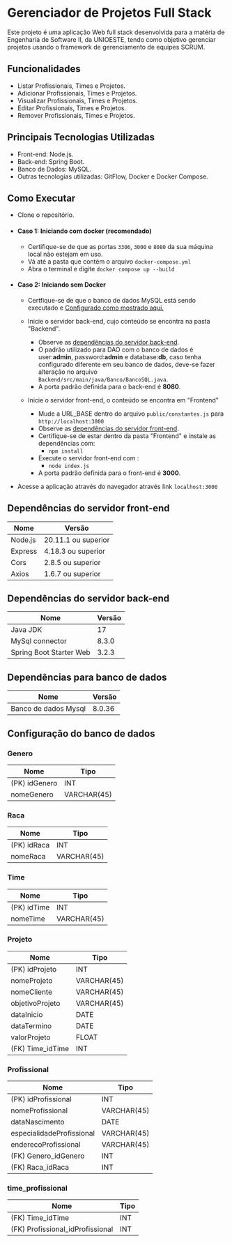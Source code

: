 
# Gerenciador de Projetos Full Stack

Este projeto é uma aplicação Web full stack desenvolvida para a matéria de Engenharia de Software II, da UNIOESTE, tendo como objetivo gerenciar projetos usando o framework de gerenciamento de equipes SCRUM.

## Funcionalidades
- Listar Profissionais, Times e Projetos.
- Adicionar Profissionais, Times e Projetos.
- Visualizar Profissionais, Times e Projetos.
- Editar Profissionais, Times e Projetos.
- Remover Profissionais, Times e Projetos.

## Principais Tecnologias Utilizadas

- Front-end: Node.js.
- Back-end: Spring Boot.
- Banco de Dados: MySQL.
- Outras tecnologias utilizadas: GitFlow, Docker e Docker Compose.



<a name="comoExecutar"></a>
## Como Executar

- Clone o repositório.

- #### Caso 1: Iniciando com docker (recomendado) ####

    - Certifique-se de que as portas `3306`, `3000` e `8080` da sua máquina local não estejam em uso.
    - Vá até a pasta que contém o arquivo `docker-compose.yml`
    - Abra o terminal e digite `docker compose up --build`

- #### Caso 2: Iniciando sem Docker ####
    - Certfique-se de que o banco de dados MySQL está sendo executado e [Configurado como mostrado aqui.](#configuracaoBanco)
    - Inicie o servidor back-end, cujo conteúdo se encontra na pasta "Backend".
        - Observe as [dependências do servidor back-end](#dependenciasBack).
        - O padrão utilizado para DAO com o banco de dados é user:**admin**, password:**admin** e database:**db**, caso tenha configurado diferente em seu banco de dados, deve-se fazer alteração no arquivo `Backend/src/main/java/Banco/BancoSQL.java`.
        - A porta padrão definida para o back-end é **8080**.

    - Inicie o servidor front-end, o conteúdo se encontra em "Frontend"
        - Mude a URL_BASE dentro do arquivo `public/constantes.js` para `http://localhost:3000`
        - Observe as [dependências do servidor front-end](#dependenciasFront).
        - Certifique-se de estar dentro da pasta "Frontend" e instale as dependências com:
            - `npm install`
        - Execute o servidor front-end com :
            - `node index.js`
        - A porta padrão definida para o front-end é **3000**.


- Acesse a aplicação através do navegador através link `localhost:3000`


<a name="dependenciasFront"></a>
## Dependências do servidor front-end
| Nome | Versão |
|---|---|
| Node.js  | 20.11.1 ou superior  |
| Express | 4.18.3 ou superior  |
| Cors  |  2.8.5 ou superior |
| Axios  | 1.6.7 ou superior  |


<a name="dependenciasBack"></a>
## Dependências do servidor back-end

| Nome | Versão |
|---|---|
| Java JDK  | 17  |
| MySql connector | 8.3.0  |
| Spring Boot Starter Web  |  3.2.3 |

## Dependências para banco de dados
| Nome | Versão |
|---|---|
| Banco de dados Mysql  | 8.0.36  |

<a name="configuracaoBanco"></a>
## Configuração do banco de dados

### Genero
| Nome | Tipo |
| ----------- | ----------- |
| (PK) idGenero | INT |
| nomeGenero | VARCHAR(45) |


### Raca
| Nome | Tipo |
| ----------- | ----------- |
| (PK) idRaca | INT |
| nomeRaca | VARCHAR(45) |

### Time
| Nome | Tipo |
| ----------- | ----------- |
| (PK) idTime | INT |
| nomeTime | VARCHAR(45) |


### Projeto
| Nome | Tipo |
| ----------- | ----------- |
| (PK) idProjeto | INT |
| nomeProjeto | VARCHAR(45) |
| nomeCliente | VARCHAR(45) |
| objetivoProjeto | VARCHAR(45) |
| dataInicio | DATE |
| dataTermino | DATE |
| valorProjeto | FLOAT |
| (FK) Time_idTime | INT |


### Profissional
| Nome | Tipo |
| ----------- | ----------- |
| (PK) idProfissional | INT |
| nomeProfissional | VARCHAR(45) |
| dataNascimento | DATE |
| especialidadeProfissional | VARCHAR(45) |
| enderecoProfissional | VARCHAR(45) |
| (FK) Genero_idGenero | INT |
| (FK) Raca_idRaca | INT |


### time_profissional
| Nome | Tipo |
| ----------- | ----------- |
| (FK) Time_idTime | INT |
| (FK) Profissional_idProfissional | INT |



